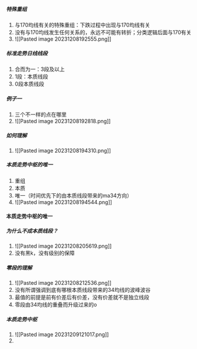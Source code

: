 ##### 特殊重组
1. 与170均线有关的特殊重组：下跌过程中出现与170均线有关
2. 没有与170均线发生任何关系的，永远不可能有转折；分类逻辑后面与170有关
3. ![[Pasted image 20231208192555.png]]
##### 标准走势日线线段
1. 合而为一：3段及以上
2. 1段：本质线段
3. 0段本质线段
##### 例子一
1. 三个不一样的点在哪里
2. ![[Pasted image 20231208192818.png]]
##### 如何理解
1. ![[Pasted image 20231208194310.png]]
##### 本质走势中枢的唯一
1. 重组
2. 本质
3. 唯一（时间优先下的由本质线段带来的ma34方向）
4. ![[Pasted image 20231208194544.png]]
#### 本质走势中枢的唯一
##### 为什么不成本质线段？
1. ![[Pasted image 20231208205619.png]]
2. 没有黑k，没有级别的保障
##### 零段的理解
1. ![[Pasted image 20231208212536.png]]
2. 没有所谓强调到底有哪根本质线段带来的34均线的波峰波谷
3. 最值的前提是前有价差后有价差，没有价差就不是独立线段
4. 零段由34均线的重叠而升级过来的o
##### 本质走势中枢
1. ![[Pasted image 20231209121017.png]]
2. 